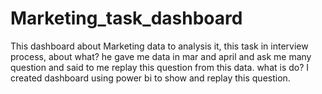 # Marketing_task_dashboard
This dashboard about Marketing data to analysis it, this task in interview process, about what?
he gave me data in mar and april and ask me many question and said to me replay this question from this data.
what is do?
I created dashboard using power bi to show and replay this question.
